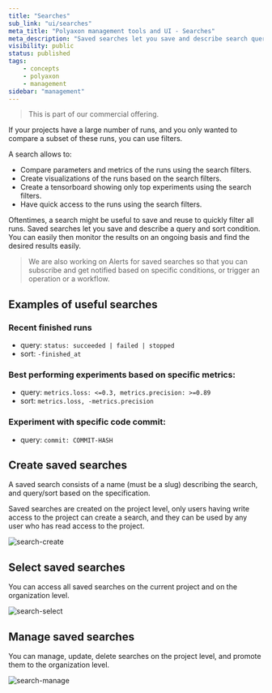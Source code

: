 ```yaml
---
title: "Searches"
sub_link: "ui/searches"
meta_title: "Polyaxon management tools and UI - Searches"
meta_description: "Saved searches let you save and describe search queries, for your experiments, jobs, and builds."
visibility: public
status: published
tags:
    - concepts
    - polyaxon
    - management
sidebar: "management"
---
```


<blockquote class="commercial">This is part of our commercial offering.</blockquote>


If your projects have a large number of runs, and you only wanted to compare a subset of these runs, you can use filters.

A search allows to:
 * Compare parameters and metrics of the runs using the search filters.
 * Create visualizations of the runs based on the search filters.
 * Create a tensorboard showing only top experiments using the search filters.
 * Have quick access to the runs using the search filters.

Oftentimes, a search might be useful to save and reuse to quickly filter all runs. 
Saved searches let you save and describe a query and sort condition. 
You can easily then monitor the results on an ongoing basis and find the desired results easily.  

> We are also working on Alerts for saved searches so that you can subscribe and get notified based on specific conditions, or trigger an operation or a workflow.

## Examples of useful searches

### Recent finished runs

 * query: `status: succeeded | failed | stopped`
 * sort: `-finished_at`
 
### Best performing experiments based on specific metrics:

 * query: `metrics.loss: <=0.3, metrics.precision: >=0.89`
 * sort: `metrics.loss, -metrics.precision`
 
### Experiment with specific code commit:

 * query: `commit: COMMIT-HASH`


## Create saved searches

A saved search consists of a name (must be a slug) describing the search, and query/sort based on the specification.

Saved searches are created on the project level, only users having write access to the project can create a search, 
and they can be used by any user who has read access to the project.  

![search-create](../../../../content/images/dashboard/searches/create.png)


## Select saved searches

You can access all saved searches on the current project and on the organization level.

![search-select](../../../../content/images/dashboard/searches/select.png)

## Manage saved searches

You can manage, update, delete searches on the project level, and promote them to the organization level.

![search-manage](../../../../content/images/dashboard/searches/manage.png)
